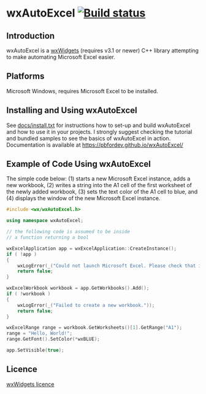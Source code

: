 # wxAutoExcel  [![Build status](https://ci.appveyor.com/api/projects/status/q9r7w07abnhwno78/branch/master?svg=true)](https://ci.appveyor.com/project/pbfordev/wxautoexcel/branch/master)

Introduction
---------
wxAutoExcel is a [wxWidgets](http://www.wxwidgets.org) (requires v3.1 or newer) 
C++ library attempting to make automating Microsoft Excel easier.

Platforms
---------
 
Microsoft Windows, requires Microsoft Excel to be installed.

Installing and Using wxAutoExcel
---------
See [docs/install.txt](https://github.com/PBfordev/wxAutoExcel/blob/master/docs/install.txt) for instructions how to set-up and build wxAutoExcel and how to
use it in your projects. I strongly suggest checking the tutorial and bundled samples 
to see the basics of wxAutoExcel in action.
Documentation is available at https://pbfordev.github.io/wxAutoExcel/

Example of Code Using wxAutoExcel
---------
The simple code below: (1) starts a new Microsoft Excel instance, adds a new workbook,
(2) writes a string into the A1 cell of the first worksheet of the newly added workbook,
(3) sets the text color of the A1 cell to blue, and (4) displays the window of the new
Microsoft Excel instance.

```cpp
#include <wx/wxAutoExcel.h>

using namespace wxAutoExcel;

// the following code is assumed to be inside 
// a function returning a bool

wxExcelApplication app = wxExcelApplication::CreateInstance();
if ( !app )
{
    wxLogError(_("Could not launch Microsoft Excel. Please check that it is properly installed."));
    return false;
}

wxExcelWorkbook workbook = app.GetWorkbooks().Add();
if ( !workbook )
{
    wxLogError(_("Failed to create a new workbook."));
    return false;
}

wxExcelRange range = workbook.GetWorksheets()[1].GetRange("A1");
range = "Hello, World!";
range.GetFont().SetColor(*wxBLUE);

app.SetVisible(true);
```

Licence
---------
[wxWidgets licence](https://github.com/wxWidgets/wxWidgets/blob/master/docs/licence.txt) 